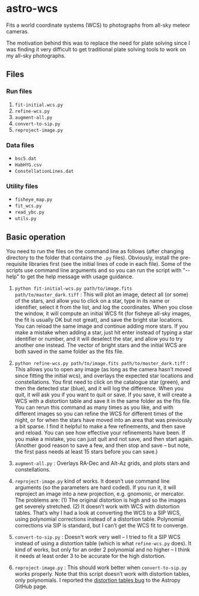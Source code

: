 # astro-wcs
Fits a world coordinate systems (WCS) to photographs from all-sky meteor cameras.

The motivation behind this was to replace the need for plate solving since I was finding it very difficult to get traditional plate solving tools to work on my all-sky photographs.

## Files

### Run files
1. `fit-initial.wcs.py`
1. `refine-wcs.py`
1. `augment-all.py`
1. `convert-to-sip.py`
1. `reproject-image.py`

### Data files
- `bsc5.dat`
- `HabHYG.csv`
- `ConstellationLines.dat`

### Utility files
- `fisheye_map.py`
- `fit_wcs.py`
- `read_ybc.py`
- `utils.py`


## Basic operation
You need to run the files on the command line as follows (after changing directory to the folder that contains the `.py` files). Obviously, install the pre-requisite libraries first (see the initial lines of code in each file). Some of the scripts use command line arguments and so you can run the script with "--help" to get the help message with usage guidance.

1. `python fit-initial-wcs.py path/to/image.fits path/to/master_dark.tiff` : This will plot an image, detect all (or some) of the stars, and allow you to click on a star, type in its name or identifier, select it from the list, and log the coordinates. When you close the window, it will compute an initial WCS fit (for fisheye all-sky images, the fit is usually OK but not great), and save the bright star locations. You can reload the same image and continue adding more stars. If you make a mistake when adding a star, just hit enter instead of typing a star identifier or number, and it will deselect the star, and allow you to try another one instead. The vector of bright stars and the initial WCS are both saved in the same folder as the fits file.

1. `python refine-wcs.py path/to/image.fits path/to/master_dark.tiff` : This allows you to open any image (as long as the camera hasn’t moved since fitting the initial wcs), and overlays the expected star locations and constellations. You first need to click on the catalogue star (green), and then the detected star (blue), and it will log the difference. When you quit, it will ask you if you want to quit or save. If you save, it will create a WCS with a distortion table and save it in the same folder as the fits file. You can rerun this command as many times as you like, and with different images so you can refine the WCS for different times of the night, or for when the stars have moved into an area that was previously a bit sparse. I find it helpful to make a few refinements, and then save and reload. You can see how effective your refinements have been. If you make a mistake, you can just quit and not save, and then start again. (Another good reason to save a few, and then stop and save – but note, the first pass needs at least 15 stars before you can save.)

1. `augment-all.py` : Overlays RA-Dec and Alt-Az grids, and plots stars and constellations.

1. `reproject-image.py` kind of works. It doesn’t use command line arguments (so the parameters are hard coded). If you run it, it will reproject an image into a new projection, e.g. gnomonic, or mercator. The problems are: (1) The original distortion is high and so the images get severely stretched. (2) It doesn’t work with WCS with distortion tables. That’s why I had a look at converting the WCS to a SIP WCS, using polynomial corrections instead of a distortion table. Polynomial corrections via SIP is standard, but I can’t get the WCS fit to converge.

1. `convert-to-sip.py` : Doesn't work very well – I tried to fit a SIP WCS instead of using a distortion table (which is what `refine-wcs.py` does). It kind of works, but only for an order 2 polynomial and no higher – I think it needs at least order 3 to be accurate for the high distortion.

1. `reproject-image.py` :  This should work better when `convert-to-sip.py` works properly. Note that this script doesn’t work with distortion tables, only polynomials. I reported the [distortion tables bug](https://github.com/astropy/reproject/issues/213) to the Astropy GitHub page.
